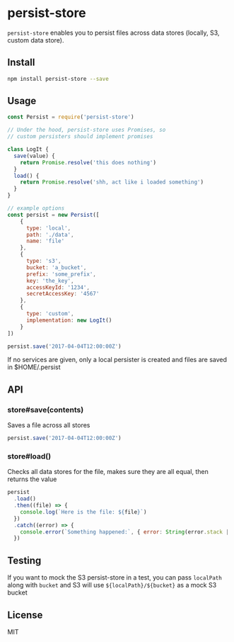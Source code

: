 persist-store
=============

`persist-store` enables you to persist files across data stores (locally, S3, custom data store).

## Install

```bash
npm install persist-store --save
```

## Usage

```javascript
const Persist = require('persist-store')

// Under the hood, persist-store uses Promises, so
// custom persisters should implement promises

class LogIt {
  save(value) {
    return Promise.resolve('this does nothing')
  }
  load() {
    return Promise.resolve('shh, act like i loaded something')
  }
}

// example options
const persist = new Persist([
    {
      type: 'local',
      path: './data',
      name: 'file'
    },
    {
      type: 's3',
      bucket: 'a_bucket',
      prefix: 'some_prefix',
      key: 'the_key',
      accessKeyId: '1234',
      secretAccessKey: '4567'
    },
    {
      type: 'custom',
      implementation: new LogIt()
    }
])

persist.save('2017-04-04T12:00:00Z')
```

If no services are given, only a local persister is created and files are saved in $HOME/.persist

## API

### store#save(contents)

Saves a file across all stores
```javascript
persist.save('2017-04-04T12:00:00Z')
```

### store#load()

Checks all data stores for the file, makes sure they are all equal, then returns the value
```javascript
persist
  .load()
  .then((file) => {
    console.log(`Here is the file: ${file}`)
  })
  .catch((error) => {
    console.error(`Something happened:`, { error: String(error.stack || error) })
  })
```

## Testing

If you want to mock the S3 persist-store in a test, you can pass `localPath` along with `bucket` and S3 will use `${localPath}/${bucket}` as a mock S3 bucket

## License

MIT

